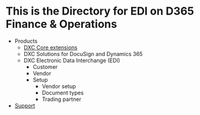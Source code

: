 # This is the Directory for EDI on D365 Finance & Operations

<ul id="myUL">
        <li><span class="caret">Products</span>
        <ul class="nested">
          <li><a href="https://dxcanzproduct.github.io/DXC-Products-for-Microsoft-Business-Applications/CORE-EXTENSIONS/Solution-overview.html">DXC Core extensions</a></li>
          <li>DXC Solutions for DocuSign and Dynamics 365</li>
          <li><span class="caret">DXC Electronic Data Interchange (EDI)</span>
        <ul class="nested">
          <li>Customer</li>
          <li>Vendor</li>
          <li><span class="caret">Setup</span>
            <ul class="nested">
              <li>Vendor setup</li>
              <li>Document types</li>
              <li>Trading partner</li>
            </ul>
          </li>
        </ul>
      </li>
    </ul>
  </li>
  <li><a href="https://dxcanzproduct.github.io/DXC-Products-for-Microsoft-Business-Applications/Support.html">Support</a></li>
</ul>
